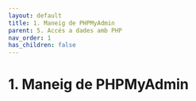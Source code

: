 ```yaml
---
layout: default
title: 1. Maneig de PHPMyAdmin
parent: 5. Accés a dades amb PHP
nav_order: 1
has_children: false
---
```

  
# 1. Maneig de PHPMyAdmin

